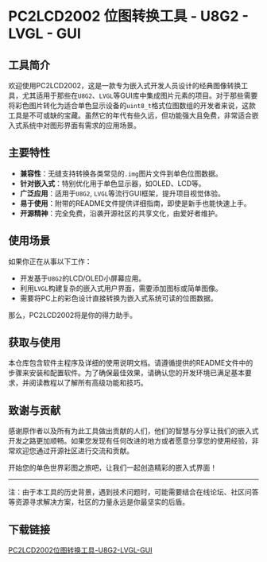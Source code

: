 # PC2LCD2002 位图转换工具 - U8G2 - LVGL - GUI

## 工具简介

欢迎使用PC2LCD2002，这是一款专为嵌入式开发人员设计的经典图像转换工具，尤其适用于那些在`U8G2`、`LVGL`等GUI库中集成图片元素的项目。对于那些需要将彩色图片转化为适合单色显示设备的`uint8_t`格式位图数组的开发者来说，这款工具是不可或缺的宝藏。虽然它的年代有些久远，但功能强大且免费，非常适合嵌入式系统中对图形界面有需求的应用场景。

## 主要特性

- **兼容性**：无缝支持转换各类常见的`.img`图片文件到单色位图数据。
- **针对嵌入式**：特别优化用于单色显示器，如OLED、LCD等。
- **广泛应用**：适用于`U8G2`, `LVGL`等流行GUI框架，提升项目视觉体验。
- **易于使用**：附带的README文件提供详细指南，即使是新手也能快速上手。
- **开源精神**：完全免费，沿袭开源社区的共享文化，由爱好者维护。

## 使用场景

如果你正在从事以下工作：
- 开发基于`U8G2`的LCD/OLED小屏幕应用。
- 利用`LVGL`构建复杂的嵌入式用户界面，需要添加图标或简单图像。
- 需要将PC上的彩色设计直接转换为嵌入式系统可读的位图数据。

那么，PC2LCD2002将是你的得力助手。

## 获取与使用

本仓库包含软件主程序及详细的使用说明文档。请遵循提供的README文件中的步骤来安装和配置软件。为了确保最佳效果，请确认您的开发环境已满足基本要求，并阅读教程以了解所有高级功能和技巧。

## 致谢与贡献

感谢原作者以及所有为此工具做出贡献的人们，他们的智慧与分享让我们的嵌入式开发之路更加顺畅。如果您发现有任何改进的地方或者愿意分享您的使用经验，非常欢迎您通过开源社区进行交流和贡献。

开始您的单色世界彩图之旅吧，让我们一起创造精彩的嵌入式界面！

---

注：由于本工具的历史背景，遇到技术问题时，可能需要结合在线论坛、社区问答等资源寻求解决方案，社区的力量永远是你最坚实的后盾。

## 下载链接

[PC2LCD2002位图转换工具-U8G2-LVGL-GUI](https://pan.quark.cn/s/33f6586c94d6)